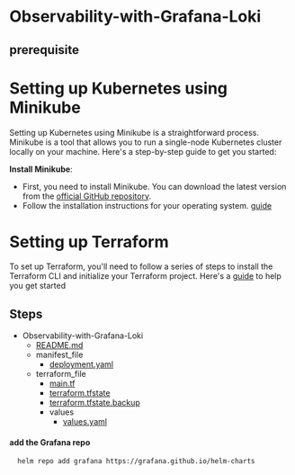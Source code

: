 # Observability-with-Grafana-Loki
## prerequisite 

# Setting up Kubernetes using Minikube

Setting up Kubernetes using Minikube is a straightforward process. Minikube is a tool that allows you to run a single-node Kubernetes cluster locally on your machine. Here's a step-by-step guide to get you started:

**Install Minikube**:
   - First, you need to install Minikube. You can download the latest version from the [official GitHub repository](https://github.com/kubernetes/minikube/releases).
   - Follow the installation instructions for your operating system. [guide](https://minikube.sigs.k8s.io/docs/start/)

# Setting up Terraform

To set up Terraform, you'll need to follow a series of steps to install the Terraform CLI and initialize your Terraform project. Here's a [guide](https://developer.hashicorp.com/terraform/install) to help you get started

## Steps

- Observability-with-Grafana-Loki
  - [README.md](README.md)
  - manifest_file
    - [deployment.yaml](manifest_file/deployment.yaml)
  - terraform_file
    - [main.tf](terraform_file/main.tf)
    - [terraform.tfstate](terraform_file/terraform.tfstate)
    - [terraform.tfstate.backup](terraform_file/terraform.tfstate.backup)
    - values
      - [values.yaml](terraform_file/values/values.yaml)
 

#### add the Grafana repo
      helm repo add grafana https://grafana.github.io/helm-charts
